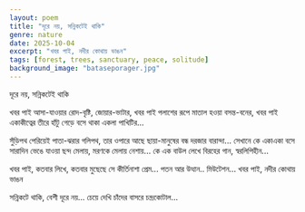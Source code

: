```yaml
---
layout: poem
title: "দূরে নয়, সন্নিকটেই থাকি"
genre: nature
date: 2025-10-04
excerpt: "খবর পাই, নদীর কোথায় ভাঙন"
tags: [forest, trees, sanctuary, peace, solitude]
background_image: "bataseporager.jpg"
---
```

দূরে নয়, সন্নিকটেই থাকি

খবর পাই আসা-যাওয়ার
রোদ-বৃষ্টি, জোয়ার-ভাটার,
খবর পাই পলাশের রূপে 
মাতাল হওয়া বসন্ত-বনের,
খবর পাই একাকীত্বের তীরে 
হাঁটু গেড়ে বসে থাকা একলা পাখিটির...

সুঁড়িপথ পেরিয়েই পাতা-ঝরার
গলিপথ, তার ওপারে আছে
ছায়া-মানুষের বন্ধ দরজার বারান্দা...
সেখানে কে একাএকা বসে
সারাদিন ভেঙে যাওয়া ছন্দ মেলায়,
মরণকে মেলায় নেশায়... 
কে এক বাউল লেখে বিরহের গান,
স্বরলিপিহীন... 

খবর পাই, কতবার লিখে, কতবার
মুছেছে সে কীর্তিনাশা প্রেম...
পতন আর উত্থান.. মিউটেশন... 
খবর পাই, নদীর কোথায় ভাঙন

সন্নিকটে থাকি, বেশী দূরে নয়...
চেয়ে দেখি চাঁদের বাসরে চন্দ্রকোটাল...
